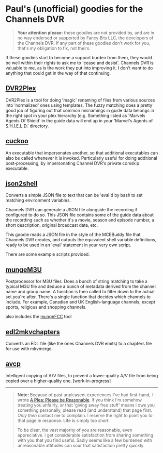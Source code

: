 # Paul's (unofficial) goodies for the Channels DVR

 > **Your attention please:** these goodies are not provided by, and are in no way endorsed or supported by Fancy Bits LLC, the
 > developers of the Channels DVR. If any part of these goodies don't work for you, that's my obligation to fix, not theirs.

If these goodies start to become a support burden from them, they would be well within their rights to ask me to 'cease and desist'.
Channels DVR is valuable to me, as is the work they put into improving it. I don't want to do anything that could get in the way
of that continuing.

## [DVR2Plex](https://channels-dvr-goodies.github.io/DVR2Plex)

DVR2Plex is a tool for doing 'magic' renaming of files from various sources into 'normalized' ones using templates.
The fuzzy matching does a pretty good job of figuring out that common misnamings in guide data belongs in the right
spot in your plex hierarchy (e.g. Something listed as 'Marvels Agents Of Shield' in the guide data will end up in
your 'Marvel's Agents of S.H.I.E.L.D.' directory.

## [cuckoo](https://channels-dvr-goodies.github.io/cuckoo)

An executable that impersonates another, so that additional executables can also be called whenever it is invoked.
Particularly useful for doing additional post-processing, by impersonating Channel DVR's private comskip executable.

## [json2shell](https://channels-dvr-goodies.github.io/json2shell)

Converts a simple JSON file to text that can be 'eval'd by bash to set matching environment variables.

Channels DVR can generate a JSON file alongside the recording if configured to do so. This JSON file contains
some of the guide data about the recording such as whether it's a movie, season and episode number, a short
description, original broadcast date, etc.

This goodie reads a JSON file in the style of the MCEBuddy file that Channels DVR creates, and outputs the
equivalent shell variable definitions, ready to be used in an 'eval' statement in your very own script.

There are some example scripts provided.

## [mungeM3U](https://channels-dvr-goodies.github.io/mungeM3U)

Postprocessor for M3U files. Does a bunch of string matching to take a typical M3U file and deduce a bunch of 
metadata derived from the channel name and group name. A function is then called to filter down to the actual set
you're after. There's a single function that decides which channels to include. For example, Canadian and UK 
English-language channels, except sports, religious and shopping channels.

also includes the [mungeFCC](https://channels-dvr-goodies.github.io/mungeFCC) tool

## [edl2mkvchapters](https://channels-dvr-goodies.github.io/edl2mkvchapters)

Converts an EDL file (like the ones Channels DVR emits) to a chapters file for use with mkvmerge.

## [avcp](https://channels-dvr-goodies.github.io/avcp)

Intelligent copying of A/V files, to prevent a lower-quality A/V file from being copied over a higher-quality one. [work-in-progress]

---
 > **Note:** Because of past unpleasent experiences I've had first-hand, I wrote [A Plea: Please be Reasonable](https://channels-dvr-goodies.github.io/Please-Be-Reasonable).
 > If you think I'm somehow treating you unfairly, or that 'giving away free stuff' means I owe you something personally, please read (and
 > understand) that page first. _Only then_ contact me to complain. I reserve the right to point you to that page in response. Life
 > is simply too short.
 > 
 > To be clear, the vast majority of you are reasonable, even appreciative. I get considerable satisfaction from sharing something with
 > you that you find useful. Sadly seems like a few burdened with unreasonable attitudes can sour that satisfaction pretty quickly. 
